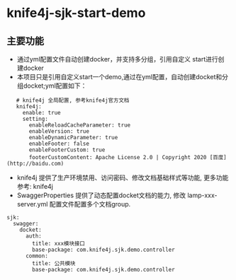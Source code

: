 # knife4j-sjk-start-demo


## 主要功能
- 通过yml配置文件自动创建docker，并支持多分组，引用自定义 start进行创建docker
- 本项目只是引用自定义start一个demo,通过在yml配置，自动创建docket和分组docket;yml配置如下：
```
   # knife4j 全局配置, 参考knife4j官方文档
   knife4j:
     enable: true
     setting:
       enableReloadCacheParameter: true
       enableVersion: true
       enableDynamicParameter: true
       enableFooter: false
       enableFooterCustom: true
       footerCustomContent: Apache License 2.0 | Copyright 2020 [百度](http://baidu.com)
```
- knife4j 提供了生产环境禁用、访问密码、修改文档基础样式等功能, 更多功能参考: knife4j
- SwaggerProperties 提供了动态配置docket文档的能力, 修改 lamp-xxx-server.yml 配置文件配置多个文档group.      
```
sjk:
  swagger:
    docket:
      auth:
        title: xxx模块接口
        base-package: com.knife4j.sjk.demo.controller
      common:
        title: 公共模块
        base-package: com.knife4j.sjk.demo.controller
```



